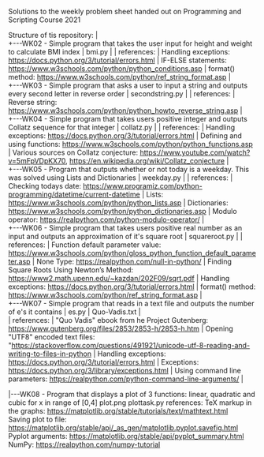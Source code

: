 Solutions to the weekly problem sheet handed out on Programming and Scripting Course 2021

Structure of tis repository:
|   
+---WK02 - Simple program that takes the user input for height and weight to calculate BMI index
|       bmi.py
|
| references:
| Handling exceptions: https://docs.python.org/3/tutorial/errors.html
|  IF-ELSE statements: https://www.w3schools.com/python/python_conditions.asp
| format() method: https://www.w3schools.com/python/ref_string_format.asp
|       
+---WK03 - Simple program that asks a user to input a string and outputs every second letter in reverse order
|       secondstring.py
|
| references:
| Reverse string: https://www.w3schools.com/python/python_howto_reverse_string.asp
|       
+---WK04 - Simple program that takes users positive integer and outputs Collatz sequence for that integer
|       collatz.py
|
| references:
| Handling exceptions: https://docs.python.org/3/tutorial/errors.html
| Defining and using functions: https://www.w3schools.com/python/python_functions.asp
| Various sources on Collatz conjecture: https://www.youtube.com/watch?v=5mFpVDpKX70, https://en.wikipedia.org/wiki/Collatz_conjecture
|       
+---WK05 - Program that outputs whether or not today is a weekday. This was solved using Lists and Dictionaries
|       weekday.py
|
|  references:
|  Checking todays date: https://www.programiz.com/python-programming/datetime/current-datetime
|  Lists: https://www.w3schools.com/python/python_lists.asp
|  Dictionaries: https://www.w3schools.com/python/python_dictionaries.asp
|  Modulo operator: https://realpython.com/python-modulo-operator/
|       
+---WK06 - Simple program that takes users positive real number as an input and outputs an approximation of it's square root
|       squareroot.py
|
|  references:
|  Function default parameter value: https://www.w3schools.com/python/gloss_python_function_default_parameter.asp
|  None Type: https://realpython.com/null-in-python/
|  Finding Square Roots Using Newton’s Method: https://www2.math.upenn.edu/~kazdan/202F09/sqrt.pdf
|  Handling exceptions: https://docs.python.org/3/tutorial/errors.html
|  format() method: https://www.w3schools.com/python/ref_string_format.asp
|       
+---WK07 - Simple program that reads in a text file and outputs the number of e's it contains
|       es.py
|       Quo-Vadis.txt
|       
|  references:
|  "Quo Vadis" ebook from he Project Gutenberg: https://www.gutenberg.org/files/2853/2853-h/2853-h.htm
|  Opening "UTF8" encoded text files: "https://stackoverflow.com/questions/491921/unicode-utf-8-reading-and-writing-to-files-in-python
|  Handling exceptions: https://docs.python.org/3/tutorial/errors.html
|  Exceptions: https://docs.python.org/3/library/exceptions.html
|  Using command line parameters: https://realpython.com/python-command-line-arguments/
|

|---WK08 - Program that displays a plot of 3 functions: linear, quadratic and cubic for x in range of [0,4]
        plot.png
        plottask.py
  references:
  TeX markup in the graphs: https://matplotlib.org/stable/tutorials/text/mathtext.html        
  Saving plot to file: https://matplotlib.org/stable/api/_as_gen/matplotlib.pyplot.savefig.html
  Pyplot arguments: https://matplotlib.org/stable/api/pyplot_summary.html
  NumPy: https://realpython.com/numpy-tutorial
